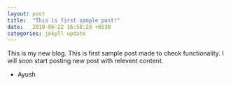 ```yaml
---
layout: post
title:  "This is first sample post!"
date:   2019-06-22 16:58:28 +0530
categories: jekyll update
---
```

This is my new blog. This is first sample post made to check functionality. I will soon start posting new post with relevent content.
- Ayush
